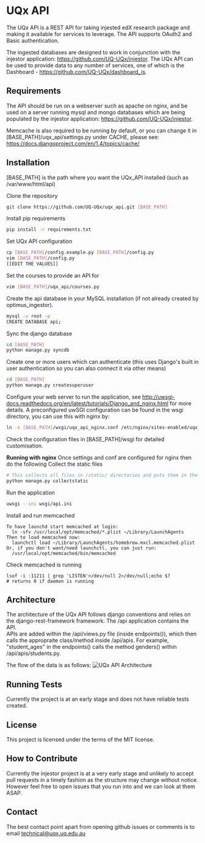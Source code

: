 UQx API
======== 
The UQx API is a REST API for taking injested edX research package and making it available for services to leverage.  The API
supports OAuth2 and Basic authentication.  

The ingested databases are designed to work in conjunction with the injestor application: https://github.com/UQ-UQx/injestor.  The UQx API
can be used to provide data to any number of services, one of which is the Dashboard - https://github.com/UQ-UQx/dashboard_js.


Requirements
---------------------
The API should be run on a webserver such as apache on nginx, and be used on a server running mysql and mongo databases which are
being populated by the injestor application: https://github.com/UQ-UQx/injestor.

Memcache is also required to be running by default, or you can change it in [BASE_PATH]/uqx_api/settings.py under CACHE, please see:
https://docs.djangoproject.com/en/1.4/topics/cache/

Installation
---------------------
[BASE_PATH] is the path where you want the UQx_API installed (such as /var/www/html/api)

Clone the repository
```bash
git clone https://github.com/UQ-UQx/uqx_api.git [BASE_PATH]
```
Install pip requirements
```bash
pip install -r requirements.txt
```
Set UQx API configuration
```bash
cp [BASE_PATH]/config.example.py [BASE_PATH]/config.py
vim [BASE_PATH]/config.py
[[EDIT THE VALUES]]
```
Set the courses to provide an API for
```bash
vim [BASE_PATH]/uqx_api/courses.py
```
Create the api database in your MySQL installation (if not already created by optimus_ingestor).
```bash
mysql -u root -p
CREATE DATABASE api;
```
Sync the django database
```bash
cd [BASE_PATH]
python manage.py syncdb
```
Create one or more users which can authenticate (this uses Django's built in user authentication so you can also connect it via other means)
```bash
cd [BASE_PATH]
python manage.py createsuperuser
```
Configure your web server to run the application, see http://uwsgi-docs.readthedocs.org/en/latest/tutorials/Django_and_nginx.html for more details.
A preconfigured uwSGI configuration can be found in the wsgi directory, you can use this with nginx by:
```bash
ln -s [BASE_PATH]/wsgi/uqx_api_nginx.conf /etc/nginx/sites-enabled/uqx_api_nginx.conf
```
Check the configuration files in [BASE_PATH]/wsgi for detailed customisation.

**Running with nginx**
Once settings and conf are configured for nginx then do the following
Collect the static files
```bash
# This collects all files in /static/ directories and puts them in the static ROOT folder.
python manage.py collectstatic
```
Run the application
```bash
uwsgi --ini wsgi/api.ini 
```
Install and run memcached
```
To have launchd start memcached at login:
  ln -sfv /usr/local/opt/memcached/*.plist ~/Library/LaunchAgents
Then to load memcached now:
  launchctl load ~/Library/LaunchAgents/homebrew.mxcl.memcached.plist
Or, if you don't want/need launchctl, you can just run:
  /usr/local/opt/memcached/bin/memcached
```
Check memcached is running
```
lsof -i :11211 | grep 'LISTEN'>/dev/null 2>/dev/null;echo $?
# returns 0 if daemon is running

```


Architecture
---------------------
The architecture of the UQx API follows django conventions and relies on the django-rest-framework framework.  The /api application contains the API.  
APIs are added within the /api/views.py file (inside endpoints()), which then calls the appropraite class/method inside /api/apis.  For example, "student_ages"
in the endpoints() calls the method genders() within /api/apis/students.py.

The flow of the data is as follows:
![UQx API Architecture](/README_ARCHITECTURE_IMAGE.png?raw=true "UQx API Architecture")

Running Tests
---------------------
Currently the project is at an early stage and does not have reliable tests created.

License
---------------------
This project is licensed under the terms of the MIT license.

How to Contribute
---------------------
Currently the injestor project is at a very early stage and unlikely to accept pull requests
in a timely fashion as the structure may change without notice.
However feel free to open issues that you run into and we can look at them ASAP.

Contact
---------------------
The best contact point apart from opening github issues or comments is to email 
technical@uqx.uq.edu.au
